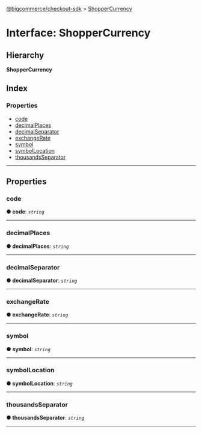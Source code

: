 [@bigcommerce/checkout-sdk](../README.md) > [ShopperCurrency](../interfaces/shoppercurrency.md)

# Interface: ShopperCurrency

## Hierarchy

**ShopperCurrency**

## Index

### Properties

* [code](shoppercurrency.md#code)
* [decimalPlaces](shoppercurrency.md#decimalplaces)
* [decimalSeparator](shoppercurrency.md#decimalseparator)
* [exchangeRate](shoppercurrency.md#exchangerate)
* [symbol](shoppercurrency.md#symbol)
* [symbolLocation](shoppercurrency.md#symbollocation)
* [thousandsSeparator](shoppercurrency.md#thousandsseparator)

---

## Properties

<a id="code"></a>

###  code

**● code**: *`string`*

___
<a id="decimalplaces"></a>

###  decimalPlaces

**● decimalPlaces**: *`string`*

___
<a id="decimalseparator"></a>

###  decimalSeparator

**● decimalSeparator**: *`string`*

___
<a id="exchangerate"></a>

###  exchangeRate

**● exchangeRate**: *`string`*

___
<a id="symbol"></a>

###  symbol

**● symbol**: *`string`*

___
<a id="symbollocation"></a>

###  symbolLocation

**● symbolLocation**: *`string`*

___
<a id="thousandsseparator"></a>

###  thousandsSeparator

**● thousandsSeparator**: *`string`*

___

